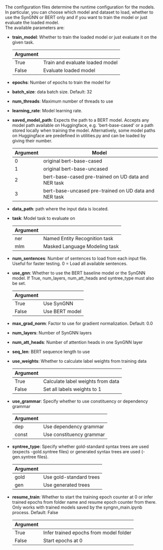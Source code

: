 The configuration files determine the runtime configuration for the models. In particular, you can choose which model and dataset to load, whether to use the SynGNN or BERT only and if you want to train the model or just evaluate the loaded model.<br/>
The available parameters are:
<br/>

- **train_model**: Whether to train the loaded model or just evaluate it on the given task.

    | Argument |                              |
    |----------|------------------------------|
    | True  | Train and evaluate loaded model |
    | False | Evaluate loaded model           |
    

- **epochs**: Number of epochs to train the model for


- **batch_size**: data batch size. Default: 32


- **num_threads**: Maximum number of threads to use


- **learning_rate**: Model learning rate. 


- **saved_model_path**: Expects the path to a BERT model. Accepts any model path available on Huggingface, e.g. 'bert-base-cased' or a path stored locally when training the model. Alternatively, some model paths on Huggingface are predefined in utilities.py and can be loaded by giving their number.

    | Argument | Model                                                 |
    |----------|-------------------------------------------------------|
    | 0        | original bert-base-cased                              |
    | 1        | original bert-base-uncased                            |
    | 2        | bert-base-cased pre-trained on UD data and NER task   |
    | 3        | bert-base-uncased pre-trained on UD data and NER task |



- **data_path**: path where the input data is located. 

- **task**: Model task to evaluate on

    | Argument |                               |
    |----------|-------------------------------|
    | ner      | Named Entity Recognition task |
    | mlm      | Masked Language Modeling task |


- **num_sentences**: Number of sentences to load from each input file. Useful for faster testing. 0 = Load all available sentences.


- **use_gnn**: Whether to use the BERT baseline model or the SynGNN model. If True, num_layers, num_att_heads and syntree_type must also be set.

    | Argument |             |                 
    |----------|-------------|
    | True  | Use SynGNN     |
    | False | Use BERT model |


- **max_grad_norm**: Factor to use for gradient normalization. Default: 0.0


- **num_layers**: Number of SynGNN layers


- **num_att_heads**: Number of attention heads in one SynGNN layer


- **seq_len**: BERT sequence length to use


- **use_weights**: Whether to calculate label weights from training data
    
    | Argument |                               |
    |----------|-------------------------------|
    | True  | Calculate label weights from data|
    | False | Set all labels weights to 1      |


- **use_grammar**: Specify whether to use constituency or dependency grammar
    
    | Argument |                       |                 
    |----------|-----------------------|
    | dep  | Use dependency grammar    |
    | const | Use constituency grammar |


- **syntree_type**: Specify whether gold-standard syntax trees are used (expects -gold.syntree files) or generated syntax trees are used (-gen.syntree files).

    | Argument |                       |                 
    |----------|-----------------------|
    | gold  | Use gold-standard trees  |
    | gen | Use generated trees        |


- **resume_train**: Whether to start the training epoch counter at 0 or infer trained epochs from folder name and resume epoch counter from there. Only works with trained models saved by the syngnn_main.ipynb process. Default: False

    | Argument |                                      |                 
    |----------|--------------------------------------|
    | True  | Infer trained epochs from model folder  |
    | False| Start epochs at 0                        |


